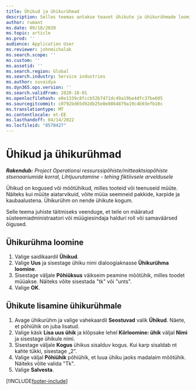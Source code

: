 ```yaml
---
title: Ühikud ja ühikurühmad
description: Selles teemas antakse teavet ühikute ja ühikurühmade loomise kohta rakenduses Dynamics 365 Project Operations.
author: rumant
ms.date: 09/18/2020
ms.topic: article
ms.prod: ''
audience: Application User
ms.reviewer: johnmichalak
ms.search.scope: ''
ms.custom: ''
ms.assetid: ''
ms.search.region: Global
ms.search.industry: Service industries
ms.author: suvaidya
ms.dyn365.ops.version: ''
ms.search.validFrom: 2020-10-01
ms.openlocfilehash: e0e1339c8fccb52b7471dc49a19be4dfc37be605
ms.sourcegitcommit: c0792bd65d92db25e0e8864879a19c4b93efb10c
ms.translationtype: MT
ms.contentlocale: et-EE
ms.lasthandoff: 04/14/2022
ms.locfileid: "8578427"
---
```

# <a name="units-and-unit-groups"></a>Ühikud ja ühikurühmad

_**Rakendub:** Project Operationsi ressurssipõhiste/mitteaktsiapõhiste stsenaariumide korral,  Lihtjuurutamine - tehing fiktiivsele arveldusele_

Ühikud on kogused või mõõtühikud, milles tooteid või teenuseid müüte. Näiteks kui müüte aiatarvikuid, võite müüa seemneid pakkide, karpide ja kaubaalustena. Ühikurühm on nende ühikute kogum.

Selle teema juhiste täitmiseks veenduge, et teile on määratud süsteemiadministraatori või müügiesindaja halduri roll või samaväärsed õigused.

## <a name="create-a-unit-group"></a>Ühikurühma loomine

1. Valige saidikaardil **Ühikud**.
2. Valige **Uus** ja sisestage ühiku nimi dialoogiaknasse **Ühikurühma loomine**.
3. Sisestage väljale **Põhiüksus** väikseim peamine mõõtühik, milles toodet müüakse. Näiteks võite sisestada "tk" või "unts".
4. Valige **OK**.

## <a name="add-units-to-a-unit-group"></a>Ühikute lisamine ühikurühmale

1. Avage ühikurühm ja valige vahekaardil **Seostuvad** valik **Ühikud**. Näete, et põhiühik on juba lisatud.
2. Valige käsk **Lisa uus ühik** ja klõpsake lehel **Kiirloomine: ühik** väljal **Nimi** ja sisestage ühikule nimi.
3. Sisestage väljale **Kogus** ühikus sisalduv kogus. Kui karp sisaldab nt kahte tükki, sisestage „2”. 
4. Valige väljal **Põhiühik** põhiühik, et luua ühiku jaoks madalaim mõõtühik. Näiteks võite valida "Tk".
5. Valige **Salvesta**.


[!INCLUDE[footer-include](../includes/footer-banner.md)]